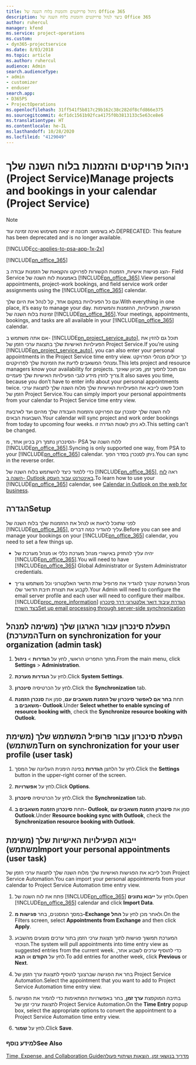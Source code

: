 ```yaml
---
title: ניהול פרויקטים והזמנות בלוח השנה של Office 365
description: כיצד לנהל פרויקטים והזמנות בלוח השנה של Office 365
author: ruhercul
manager: kfend
ms.service: project-operations
ms.custom:
- dyn365-projectservice
ms.date: 8/03/2018
ms.topic: article
ms.author: ruhercul
audience: Admin
search.audienceType:
- admin
- customizer
- enduser
search.app:
- D365PS
- ProjectOperations
ms.openlocfilehash: 31ff541f5b817c29b162c38c282df8cfd866e375
ms.sourcegitcommit: 4cf1dc1561b92fca4175f0b3813133c5e63ce8e6
ms.translationtype: HT
ms.contentlocale: he-IL
ms.lasthandoff: 10/28/2020
ms.locfileid: "4129049"
---
```

# <a name="manage-projects-and-bookings-in-your-calendar-project-service"></a><span data-ttu-id="66a5c-103">ניהול פרויקטים והזמנות בלוח השנה שלך (Project Service)</span><span class="sxs-lookup"><span data-stu-id="66a5c-103">Manage projects and bookings in your calendar (Project Service)</span></span>

> [!Note]
> <span data-ttu-id="66a5c-104">לא בשימוש: תכונה זו יצאה משימוש ואינה זמינה עוד.</span><span class="sxs-lookup"><span data-stu-id="66a5c-104">DEPRECATED: This feature has been deprecated and is no longer available.</span></span>

[!INCLUDE[cc-applies-to-psa-app-1x-2x](../includes/cc-applies-to-psa-app-1x-2x.md)]

[!INCLUDE[pn_office_365](../includes/pn-office-365.md)] 

<span data-ttu-id="66a5c-105">הצג פגישות אישיות, הזמנות הקשורות לפרויקט והקצאות של הזמנות עבודה ב- Field Service באמצעות לוח השנה של [!INCLUDE[pn_office_365](../includes/pn-office-365.md)].</span><span class="sxs-lookup"><span data-stu-id="66a5c-105">View personal appointments, project-work bookings, and field service work order assignments using the [!INCLUDE[pn_office_365](../includes/pn-office-365.md)] calendar.</span></span>  
  
 <span data-ttu-id="66a5c-106">עם כל הפעילויות במקום אחד, קל לנהל את היום שלך.</span><span class="sxs-lookup"><span data-stu-id="66a5c-106">With everything in one place, it’s easy to manage your day.</span></span> <span data-ttu-id="66a5c-107">הפגישות, הפעילויות, ההזמנות והמשימות זמינות בלוח השנה של [!INCLUDE[pn_office_365](../includes/pn-office-365.md)].</span><span class="sxs-lookup"><span data-stu-id="66a5c-107">Your meetings, appointments, bookings, and tasks are all available in your [!INCLUDE[pn_office_365](../includes/pn-office-365.md)] calendar.</span></span>  
  
 <span data-ttu-id="66a5c-108">אם אתה משתמש ב- [!INCLUDE[pn_project_service_auto](../includes/pn-project-service-auto.md)], תוכל גם להזין את הפעילויות האישיות שלך בתצוגת ערכי הזמן של Project Service.</span><span class="sxs-lookup"><span data-stu-id="66a5c-108">If you’re using [!INCLUDE[pn_project_service_auto](../includes/pn-project-service-auto.md)], you can also enter your personal appointments in the Project Service time entry view.</span></span> <span data-ttu-id="66a5c-109">כך יכולים מנהלי הפרויקט ומנהלי המשאבים לדעת את הזמינות שלך לפרויקטים.</span><span class="sxs-lookup"><span data-stu-id="66a5c-109">This lets project and resource managers know your availability for projects.</span></span> <span data-ttu-id="66a5c-110">וגם תוכל לחסוך זמן, מכיוון שאינך צריך להזין מידע לגבי הפעילויות האישיות שלך פעמיים.</span><span class="sxs-lookup"><span data-stu-id="66a5c-110">It also saves you time, because you don’t have to enter info about your personal appointments twice.</span></span> <span data-ttu-id="66a5c-111">תוכל פשוט לייבא את הפעילויות האישיות שלך מלוח השנה שלך לתצוגת ערכי הזמן של Project Service.</span><span class="sxs-lookup"><span data-stu-id="66a5c-111">You can simply import your personal appointments from your calendar to Project Service time entry view.</span></span>  
  
 <span data-ttu-id="66a5c-112">לוח השנה שלך יסונכרן עם הפרויקט והזמנות העבודה שלך מהיום ועד לארבעת השבועות הבאים.</span><span class="sxs-lookup"><span data-stu-id="66a5c-112">Your calendar will sync project and work order bookings from today to upcoming four weeks.</span></span> <span data-ttu-id="66a5c-113">לא ניתן לשנות הגדרה זו.</span><span class="sxs-lookup"><span data-stu-id="66a5c-113">This setting can’t be changed.</span></span>  
  
 <span data-ttu-id="66a5c-114">הסינכרון נתמך רק בכיוון אחד, מ- PSA ללוח השנה של [!INCLUDE[pn_office_365](../includes/pn-office-365.md)].</span><span class="sxs-lookup"><span data-stu-id="66a5c-114">Syncing is only supported one way, from PSA to your [!INCLUDE[pn_office_365](../includes/pn-office-365.md)] calendar.</span></span> <span data-ttu-id="66a5c-115">ניתן לסנכרן בסדר הפוך.</span><span class="sxs-lookup"><span data-stu-id="66a5c-115">You can sync in the reverse order.</span></span> 
  
 <span data-ttu-id="66a5c-116">כדי ללמוד כיצד להשתמש בלוח השנה של [!INCLUDE[pn_office_365](../includes/pn-office-365.md)], ראה [לוח השנה ב- Outlook באינטרנט עבור העסק](https://support.office.com/article/Calendar-in-Outlook-on-the-web-for-business-5219c457-d1fe-4c2f-9032-1a816b88e936).</span><span class="sxs-lookup"><span data-stu-id="66a5c-116">To learn how to use your [!INCLUDE[pn_office_365](../includes/pn-office-365.md)] calendar, see [Calendar in Outlook on the web for business](https://support.office.com/article/Calendar-in-Outlook-on-the-web-for-business-5219c457-d1fe-4c2f-9032-1a816b88e936).</span></span>  
  
## <a name="setup"></a><span data-ttu-id="66a5c-117">הגדרה</span><span class="sxs-lookup"><span data-stu-id="66a5c-117">Setup</span></span>  
 <span data-ttu-id="66a5c-118">לפני שתוכל לראות או לנהל את ההזמנות שלך בלוח השנה של [!INCLUDE[pn_office_365](../includes/pn-office-365.md)], עליך להגדיר כמה דברים.</span><span class="sxs-lookup"><span data-stu-id="66a5c-118">Before you can see and manage your bookings on your [!INCLUDE[pn_office_365](../includes/pn-office-365.md)] calendar, you need to set a few things up.</span></span>  
  
- <span data-ttu-id="66a5c-119">יהיה עליך להחזיק באישורי מנהל מערכת כללי או מנהל מערכת של [!INCLUDE[pn_office_365](../includes/pn-office-365.md)].</span><span class="sxs-lookup"><span data-stu-id="66a5c-119">You will need to have [!INCLUDE[pn_office_365](../includes/pn-office-365.md)] Global Administrator or System Administrator credentials.</span></span>  
  
- <span data-ttu-id="66a5c-120">מנהל המערכת יצטרך להגדיר את פרופיל שרת הדואר האלקטרוני וכל משתמש צריך לקבוע את תצורת תיבת הדואר שלו.</span><span class="sxs-lookup"><span data-stu-id="66a5c-120">Your Admin will need to configure the email server profile and each user will need to configure their mailbox.</span></span> [!INCLUDE[proc_more_information](../includes/proc-more-information.md)] <span data-ttu-id="66a5c-121">[הגדרת עיבוד דואר אלקטרוני דרך סינכרון בצד השרת](https://docs.microsoft.com/dynamics365/customerengagement/on-premises/admin/set-up-server-side-synchronization-of-email-appointments-contacts-and-tasks)</span><span class="sxs-lookup"><span data-stu-id="66a5c-121">[Set up email processing through server-side synchronization](https://docs.microsoft.com/dynamics365/customerengagement/on-premises/admin/set-up-server-side-synchronization-of-email-appointments-contacts-and-tasks)</span></span>  
  
## <a name="turn-on-synchronization-for-your-organization-admin-task"></a><span data-ttu-id="66a5c-122">הפעלת סינכרון עבור הארגון שלך (משימה למנהל המערכת)</span><span class="sxs-lookup"><span data-stu-id="66a5c-122">Turn on synchronization for your organization (admin task)</span></span>  
  
1.  <span data-ttu-id="66a5c-123">מתוך התפריט הראשי, לחץ על **הגדרות** > **ניהול**.</span><span class="sxs-lookup"><span data-stu-id="66a5c-123">From the main menu, click **Settings** > **Administration**.</span></span>  
  
2.  <span data-ttu-id="66a5c-124">לחץ על **הגדרות מערכת**.</span><span class="sxs-lookup"><span data-stu-id="66a5c-124">Click **System Settings**.</span></span>  
  
3.  <span data-ttu-id="66a5c-125">לחץ על הכרטיסיה **סינכרון**.</span><span class="sxs-lookup"><span data-stu-id="66a5c-125">Click the **Synchronization** tab.</span></span>  
  
4.  <span data-ttu-id="66a5c-126">תחת **בחר אם לאפשר סינכרון של הזמנת משאבים עם**, סמן את **סנכרן הזמנת משאבים ב- Outlook**.</span><span class="sxs-lookup"><span data-stu-id="66a5c-126">Under **Select whether to enable syncing of resource booking with**, check the **Synchronize resource booking with Outlook**.</span></span>  
  
## <a name="turn-on-synchronization-for-your-user-profile-user-task"></a><span data-ttu-id="66a5c-127">הפעלת סינכרון עבור פרופיל המשתמש שלך (משימת משתמש)</span><span class="sxs-lookup"><span data-stu-id="66a5c-127">Turn on synchronization for your user profile (user task)</span></span>  
  
1.  <span data-ttu-id="66a5c-128">לחץ על הלחצן **הגדרות** בפינה הימנית העליונה של המסך.</span><span class="sxs-lookup"><span data-stu-id="66a5c-128">Click the **Settings** button in the upper-right corner of the screen.</span></span>  
  
2.  <span data-ttu-id="66a5c-129">לחץ על **אפשרויות**.</span><span class="sxs-lookup"><span data-stu-id="66a5c-129">Click **Options**.</span></span>  
  
3.  <span data-ttu-id="66a5c-130">לחץ על הכרטיסיה **סינכרון**.</span><span class="sxs-lookup"><span data-stu-id="66a5c-130">Click the **Synchronization** tab.</span></span>  
  
4.  <span data-ttu-id="66a5c-131">תחת **סינכרון הזמנת משאבים ב- Outlook**, סמן את **סינכרון הזמנת משאבים עם Outlook**.</span><span class="sxs-lookup"><span data-stu-id="66a5c-131">Under **Resource booking sync with Outlook**, check the **Synchronization resource booking with Outlook**.</span></span>  
  
## <a name="import-your-personal-appointments-user-task"></a><span data-ttu-id="66a5c-132">ייבוא הפעילויות האישיות שלך (משימת משתמש)</span><span class="sxs-lookup"><span data-stu-id="66a5c-132">Import your personal appointments (user task)</span></span>  
 <span data-ttu-id="66a5c-133">תוכל לייבא את הפגישות האישיות שלך מלוח השנה שלך לתצוגת ערכי הזמן של Project Service Automation.</span><span class="sxs-lookup"><span data-stu-id="66a5c-133">You can import your personal appointments from your calendar to Project Service Automation time entry view.</span></span>  
  
1. <span data-ttu-id="66a5c-134">פתח את לוח השנה של [!INCLUDE[pn_office_365](../includes/pn-office-365.md)] ולחץ על **ייבוא נתונים**.</span><span class="sxs-lookup"><span data-stu-id="66a5c-134">Open [!INCLUDE[pn_office_365](../includes/pn-office-365.md)] calendar and click **Import Data**.</span></span>  
  
2. <span data-ttu-id="66a5c-135">במסך המסננים, בחר **פגישות מ-Exchange‎** ולאחר מכן לחץ על **החל**.</span><span class="sxs-lookup"><span data-stu-id="66a5c-135">On the Filters screen, select **Appointments from Exchange** and then click **Apply**.</span></span>  
  
3. <span data-ttu-id="66a5c-136">המערכת תמשוך פגישות לתוך תצוגת ערכי הזמן בתור ערכים מוצעים מהשבוע הנוכחי.</span><span class="sxs-lookup"><span data-stu-id="66a5c-136">The system will pull appointments into time entry view as suggested entries from the current week.</span></span> <span data-ttu-id="66a5c-137">כדי להוסיף ערכים לשבוע אחר, לחץ על **הקודם** או **הבא**.</span><span class="sxs-lookup"><span data-stu-id="66a5c-137">To add entries for another week, click **Previous** or **Next**.</span></span>  
  
4. <span data-ttu-id="66a5c-138">בחר את הפגישה שברצונך להוסיף לתצוגת ערך הזמן של Project Service Automation.</span><span class="sxs-lookup"><span data-stu-id="66a5c-138">Select the appointment that you want to add to Project Service Automation time entry view.</span></span>  
  
5. <span data-ttu-id="66a5c-139">בתיבה המוקפצת **ערך זמן**, בחר באפשרויות המתאימות כדי להמיר את הפגישה לתצוגת ערכי זמן של Project Service Automation.</span><span class="sxs-lookup"><span data-stu-id="66a5c-139">On the **Time Entry** popup box, select the appropriate options to convert the appointment to a Project Service Automation time entry view.</span></span>  
  
6. <span data-ttu-id="66a5c-140">לחץ על **שמור**.</span><span class="sxs-lookup"><span data-stu-id="66a5c-140">Click **Save**.</span></span>  
  
### <a name="see-also"></a><span data-ttu-id="66a5c-141">למידע נוסף</span><span class="sxs-lookup"><span data-stu-id="66a5c-141">See Also</span></span>  
 [<span data-ttu-id="66a5c-142">‏‫מדריך בנושאי זמן, הוצאות ושיתוף פעולה</span><span class="sxs-lookup"><span data-stu-id="66a5c-142">Time, Expense, and Collaboration Guide</span></span>](../psa/time-expense-collaboration-guide.md)
